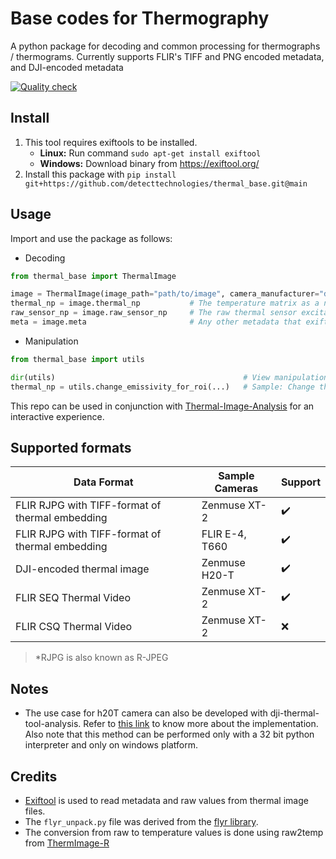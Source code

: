 # Base codes for Thermography

A python package for decoding and common processing for thermographs / thermograms. Currently supports FLIR's TIFF and PNG encoded metadata, and DJI-encoded metadata

[![Quality check](https://github.com/detecttechnologies/thermal_base/actions/workflows/qualitycheck.yml/badge.svg)](https://github.com/detecttechnologies/thermal_base/actions)

## Install
1. This tool requires exiftools to be installed.
    - **Linux:** Run command `sudo apt-get install exiftool`
    - **Windows:** Download binary from https://exiftool.org/
2. Install this package with `pip install git+https://github.com/detecttechnologies/thermal_base.git@main`

## Usage
Import and use the package as follows:
- Decoding
```python
from thermal_base import ThermalImage

image = ThermalImage(image_path="path/to/image", camera_manufacturer="dji/flir")
thermal_np = image.thermal_np           # The temperature matrix as a np array
raw_sensor_np = image.raw_sensor_np     # The raw thermal sensor excitation values as a np array
meta = image.meta                       # Any other metadata that exiftool picked up
```
- Manipulation
```python
from thermal_base import utils

dir(utils)                                          # View manipulation tools available
thermal_np = utils.change_emissivity_for_roi(...)   # Sample: Change the emissivity of an RoI
```

This repo can be used in conjunction with [Thermal-Image-Analysis](https://github.com/detecttechnologies/Thermal-Image-Analysis) for an interactive experience.

## Supported formats
|Data Format|Sample Cameras|Support|
|--|--|--|
|FLIR RJPG with TIFF-format of thermal embedding|Zenmuse XT-2|:heavy_check_mark:|
|FLIR RJPG with TIFF-format of thermal embedding|FLIR E-4, T660|:heavy_check_mark:|
|DJI-encoded thermal image|Zenmuse H20-T|:heavy_check_mark:|
|FLIR SEQ Thermal Video|Zenmuse XT-2|:heavy_check_mark:|
|FLIR CSQ Thermal Video|Zenmuse XT-2|:x:|
>*RJPG is also known as R-JPEG

## Notes
* The use case for h20T camera can also be developed with dji-thermal-tool-analysis. Refer to [this link](https://exiftool.org/forum/index.php?topic=11401.0) to know more about the implementation. Also note that this method can be performed only with a 32 bit python interpreter and only on windows platform.

## Credits
* [Exiftool](https://exiftool.org/) is used to read metadata and raw values from thermal image files.
* The `flyr_unpack.py` file was derived from the [flyr library](https://bitbucket.org/nimmerwoner/flyr/src/master/).
* The conversion from raw to temperature values is done using raw2temp from [ThermImage-R](https://github.com/gtatters/Thermimage)
